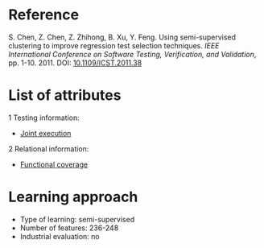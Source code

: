 # Reference

S. Chen, Z. Chen, Z. Zhihong, B. Xu, Y. Feng. Using semi-supervised clustering to improve regression test selection techniques. *IEEE International Conference on Software Testing, Verification, and Validation*, pp. 1-10. 2011. DOI: [10.1109/ICST.2011.38](https://www.doi.org/10.1109/ICST.2011.38)

# List of attributes

1 Testing information:
* [Joint execution](../../attributes/testing/test-case/dependency/joint-execution.md)

2 Relational information:
* [Functional coverage](../../attributes/relational/test-case/coverage/functional-coverage.md)

# Learning approach

* Type of learning: semi-supervised
* Number of features: 236-248
* Industrial evaluation: no